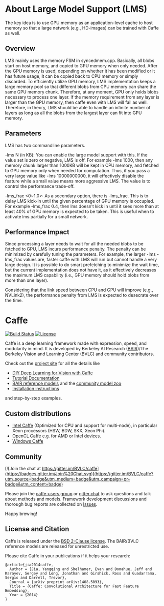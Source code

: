 
# About Large Model Support (LMS)

The key idea is to use GPU memory as an application-level cache to host memory so that a large network (e.g., HD-images) can be trained with Caffe as well. 

## Overview
LMS mainly uses the memory FSM in syncedmem.cpp. Basically, all blobs start on host memory, and copied to GPU memory when only needed. After the GPU memory is used, depending on whether it has been modified or it has future usage, it can be copied back to CPU memory or simply discarded. To efficiently utilize GPU memory, LMS implementation keeps a large memory pool so that different blobs from CPU memory can share the same GPU memory chunk. Therefore, at any moment, GPU only holds blobs necessary to process one layer. If the memory requirement from any layer is larger than the GPU memory, then caffe even with LMS will fail as well. Therefore, in theory, LMS should be able to handle an infinite number of layers as long as all the blobs from the largest layer can fit into GPU memory.


## Parameters
LMS has two commandline parameters.

-lms N (in KB): You can enable the large model support with this. If the value set is zero or negative, LMS is off. For example -lms 1000, then any memory chunk larger than 1000KB will be kept in CPU memory, and fetched to GPU memory only when needed for computation. Thus, if you pass a very large value like -lms 10000000000, it will effectively disable the feature while a small value means more aggressive LMS. The value is to control the performance trade-off.
 
-lms_frac <0~1.0>: As a secondary option, there is -lms_frac. This is to delay LMS kick-in until the given percentage of GPU memory is occupied. For example -lms_frac 0.4, then lms doesn't kick in until it sees more than at least 40% of GPU memory is expected to be taken. This is useful when to activate lms partially for a small network.


## Performance Impact
Since processing a layer needs to wait for all the needed blobs to be fetched to GPU, LMS incurs performance penalty. The penalty can be minimized by carefully tuning the parameters. For example, the larger -lms -lms_frac values are, faster caffe with LMS will run but cannot handle a very large design. It is possible to do smart prefetching to minimize the wait time, but the current implementation does not have it, as it effectively decreases the maximum LMS capability (i.e., GPU memory should hold blobs from more than one layer).

Considering that the link speed between CPU and GPU will improve (e.g., NVLink2), the performance penalty from LMS is expected to desecrate over the time.


# Caffe

[![Build Status](https://travis-ci.org/BVLC/caffe.svg?branch=master)](https://travis-ci.org/BVLC/caffe)
[![License](https://img.shields.io/badge/license-BSD-blue.svg)](LICENSE)

Caffe is a deep learning framework made with expression, speed, and modularity in mind.
It is developed by Berkeley AI Research ([BAIR](http://bair.berkeley.edu))/The Berkeley Vision and Learning Center (BVLC) and community contributors.

Check out the [project site](http://caffe.berkeleyvision.org) for all the details like

- [DIY Deep Learning for Vision with Caffe](https://docs.google.com/presentation/d/1UeKXVgRvvxg9OUdh_UiC5G71UMscNPlvArsWER41PsU/edit#slide=id.p)
- [Tutorial Documentation](http://caffe.berkeleyvision.org/tutorial/)
- [BAIR reference models](http://caffe.berkeleyvision.org/model_zoo.html) and the [community model zoo](https://github.com/BVLC/caffe/wiki/Model-Zoo)
- [Installation instructions](http://caffe.berkeleyvision.org/installation.html)

and step-by-step examples.

## Custom distributions

 - [Intel Caffe](https://github.com/BVLC/caffe/tree/intel) (Optimized for CPU and support for multi-node), in particular Xeon processors (HSW, BDW, SKX, Xeon Phi).
- [OpenCL Caffe](https://github.com/BVLC/caffe/tree/opencl) e.g. for AMD or Intel devices.
- [Windows Caffe](https://github.com/BVLC/caffe/tree/windows)

## Community

[![Join the chat at https://gitter.im/BVLC/caffe](https://badges.gitter.im/Join%20Chat.svg)](https://gitter.im/BVLC/caffe?utm_source=badge&utm_medium=badge&utm_campaign=pr-badge&utm_content=badge)

Please join the [caffe-users group](https://groups.google.com/forum/#!forum/caffe-users) or [gitter chat](https://gitter.im/BVLC/caffe) to ask questions and talk about methods and models.
Framework development discussions and thorough bug reports are collected on [Issues](https://github.com/BVLC/caffe/issues).

Happy brewing!

## License and Citation

Caffe is released under the [BSD 2-Clause license](https://github.com/BVLC/caffe/blob/master/LICENSE).
The BAIR/BVLC reference models are released for unrestricted use.

Please cite Caffe in your publications if it helps your research:

    @article{jia2014caffe,
      Author = {Jia, Yangqing and Shelhamer, Evan and Donahue, Jeff and Karayev, Sergey and Long, Jonathan and Girshick, Ross and Guadarrama, Sergio and Darrell, Trevor},
      Journal = {arXiv preprint arXiv:1408.5093},
      Title = {Caffe: Convolutional Architecture for Fast Feature Embedding},
      Year = {2014}
    }
